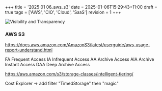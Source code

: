 +++
title = '2025 01 06_aws_s3'
date = 2025-01-06T15:29:43+11:00
draft = true
tags = ['AWS', 'CIO', 'Cloud', 'SaaS']
revision = 1
+++

![Visibility and Transparency](https://toobstar.github.io/images/caveman_light.jpg)

### AWS S3


https://docs.aws.amazon.com/AmazonS3/latest/userguide/aws-usage-report-understand.html

FA Frequent Access
IA Infrequent Access
AA Archive Access
AIA Archive Instant Access
DAA Deep Archive Access




https://aws.amazon.com/s3/storage-classes/intelligent-tiering/




Cost Explorer -> add filter "TimedStorage" then "magic"